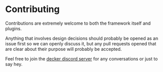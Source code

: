 # Contributing

Contributions are extremely welcome to both the framework itself and plugins.

Anything that involves design decisions should probably be opened as an issue first so we can openly discuss it, but any pull requests opened that are clear about their purpose will probably be accepted.

Feel free to join the [decker discord server](https://discord.gg/Dk2Yfc4) for any conversations or just to say hey.
